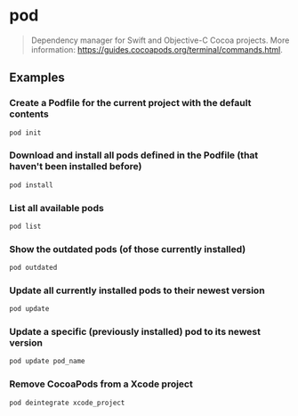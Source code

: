 # pod

> Dependency manager for Swift and Objective-C Cocoa projects. More information: <https://guides.cocoapods.org/terminal/commands.html>.

## Examples

### Create a Podfile for the current project with the default contents

```bash
pod init
```

### Download and install all pods defined in the Podfile (that haven't been installed before)

```bash
pod install
```

### List all available pods

```bash
pod list
```

### Show the outdated pods (of those currently installed)

```bash
pod outdated
```

### Update all currently installed pods to their newest version

```bash
pod update
```

### Update a specific (previously installed) pod to its newest version

```bash
pod update pod_name
```

### Remove CocoaPods from a Xcode project

```bash
pod deintegrate xcode_project
```
